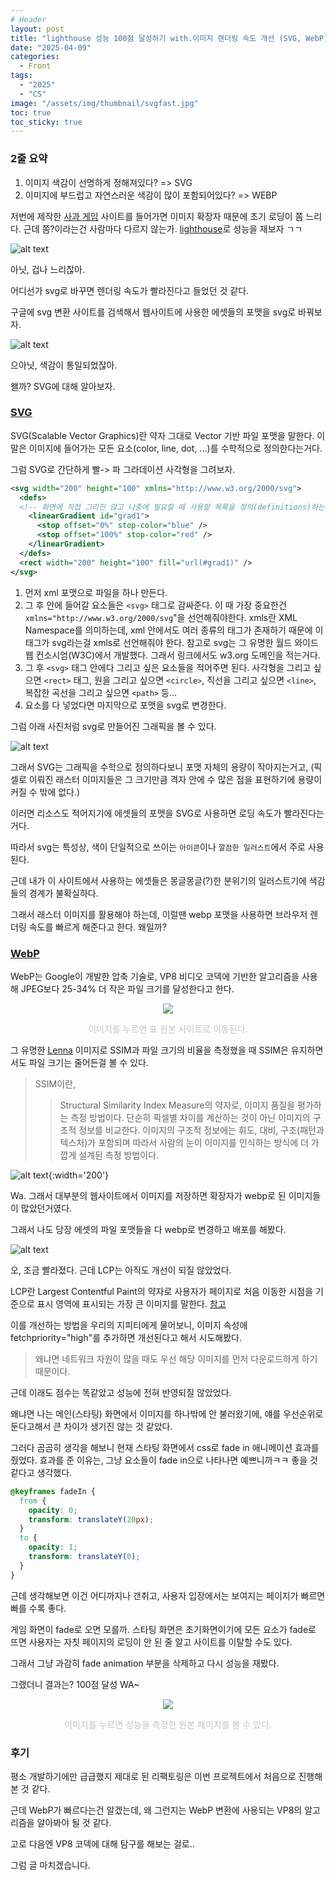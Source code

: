 ```yaml
---
# Header
layout: post
title: "lighthouse 성능 100점 달성하기 with.이미지 렌더링 속도 개선 (SVG, WebP)"
date: "2025-04-09"
categories:
  - Front
tags: 
  - "2025"
  - "CS"
image: "/assets/img/thumbnail/svgfast.jpg"
toc: true
toc_sticky: true
---
```


### 2줄 요약
1. 이미지 색감이 선명하게 정해져있다? => SVG
2. 이미지에 부드럽고 자연스러운 색감이 많이 포함되어있다? => WEBP

저번에 제작한 [사과 게임](https://drag-make-11-front.vercel.app/) 사이트를 들어가면 이미지 확장자 때문에 초기 로딩이 쫌 느리다.
근데 쫌?이라는건 사람마다 다르지 않는가. [lighthouse](https://en.wikipedia.org/wiki/Lighthouse_(software))로 성능을 재보자 ㄱㄱ

![alt text](/assets/img/posts/250409/1.png)

아닛, 겁나 느리잖아.

어디선가 svg로 바꾸면 렌더링 속도가 빨라진다고 들었던 것 같다.

구글에 svg 변환 사이트를 검색해서 웹사이트에 사용한 에셋들의 포맷을 svg로 바꿔보자.

![alt text](/assets/img/posts/250409/2.jpg)

으아닛, 색감이 통일되었잖아.

왤까? SVG에 대해 알아보자.

### [SVG](https://www.adobe.com/kr/creativecloud/file-types/image/vector/svg-file.html)
SVG(Scalable Vector Graphics)란 약자 그대로 Vector 기반 파일 포맷을 말한다. 이 말은 이미지에 들어가는 모든 요소(color, line, dot, ...)를 수학적으로 정의한다는거다.

그럼 SVG로 간단하게 빨-> 파 그라데이션 사각형을 그려보자.

```xml
<svg width="200" height="100" xmlns="http://www.w3.org/2000/svg">
  <defs>
  <!-- 화면에 직접 그리진 않고 나중에 필요할 때 사용할 목록을 정의(definitions)하는 구간 -->
    <linearGradient id="grad1">
      <stop offset="0%" stop-color="blue" />
      <stop offset="100%" stop-color="red" />
    </linearGradient>
  </defs>
  <rect width="200" height="100" fill="url(#grad1)" />
</svg>
```

1. 먼저 xml 포맷으로 파일을 하나 만든다.
2. 그 후 안에 들어갈 요소들은 `<svg>` 태그로 감싸준다. 이 때 가장 중요한건 `xmlns="http://www.w3.org/2000/svg`"을 선언해줘야한다. xmls란 XML Namespace를 의미하는데, xml 안에서도 여러 종류의 태그가 존재하기 때문에 이 태그가 svg라는걸 xmls로 선언해줘야 한다. 참고로 svg는 그 유명한 월드 와이드 웹 컨소시엄(W3C)에서 개발했다. 그래서 링크에서도 w3.org 도메인을 적는거다.
3. 그 후 `<svg>` 태그 안에다 그리고 싶은 요소들을 적어주면 된다. 사각형을 그리고 싶으면 `<rect>` 태그, 원을 그리고 싶으면 `<circle>`, 직선을 그리고 싶으면 `<line>`, 복잡한 곡선을 그리고 싶으면 `<path>` 등...
4. 요소를 다 넣었다면 마지막으로 포맷을 svg로 변경한다. 

그럼 아래 사진처럼 svg로 만들어진 그래픽을 볼 수 있다.

![alt text](/assets/img/posts/250409/3.png)

그래서 SVG는 그래픽을 수학으로 정의하다보니 포맷 자체의 용량이 작아지는거고, (픽셀로 이뤄진 래스터 이미지들은 그 크기만큼 격자 안에 수 많은 점을 표현하기에 용량이 커질 수 밖에 없다.)

이러면 리소스도 적어지기에 에셋들의 포맷을 SVG로 사용하면 로딩 속도가 빨라진다는거다.

따라서 svg는 특성상, 색이 단일적으로 쓰이는 `아이콘`이나 `깔끔한 일러스트`에서 주로 사용된다.

근데 내가 이 사이트에서 사용하는 에셋들은 몽글몽글(?)한 분위기의 일러스트기에 색감들의 경계가 불확실하다. 

그래서 래스터 이미지를 활용해야 하는데, 이럴땐 webp 포맷을 사용하면 브라우저 렌더링 속도를 빠르게 해준다고 한다. 왜일까?

### [WebP](https://developers.google.com/speed/webp?hl=ko)
WebP는 Google이 개발한 압축 기술로, VP8 비디오 코덱에 기반한 알고리즘을 사용해 JPEG보다 25-34% 더 작은 파일 크기를 달성한다고 한다.

<p align="center"><a href="https://developers.google.com/speed/webp/docs/webp_study?hl=ko"><img src= "/assets/img/posts/250409/4.png"></a></p>
<p align="center" style="color:#c3c4ca;">이미지를 누르면 표 원본 사이트로 이동된다.</p>

그 유명한 [Lenna](https://en.wikipedia.org/wiki/Lenna) 이미지로 SSIM과 파일 크기의 비율을 측정했을 때 SSIM은 유지하면서도 파일 크기는 줄어든걸 볼 수 있다.

> SSIM이란, 
>> Structural Similarity Index Measure의 약자로, 이미지 품질을 평가하는 측정 방법이다. 단순히 픽셀별 차이를 계산하는 것이 아닌 이미지의 구조적 정보를 비교한다. 이미지의 구조적 정보에는 휘도, 대비, 구조(패턴과 텍스처)가 포함되며 따라서 사람의 눈이 이미지를 인식하는 방식에 더 가깝게 설계된 측정 방법이다.

![alt text](https://i.namu.wiki/i/YwRsVptxVwZIvI42MDBajz9c9vSY48vpXk8UdYRnGo2mqugFkTRprJC7EudbgsnoYEE2RnlbqZBNyqPSMS3xqA.webp){:width='200'}

Wa. 그래서 대부분의 웹사이트에서 이미지를 저장하면 확장자가 webp로 된 이미지들이 많았던거였다.

그래서 나도 당장 에셋의 파일 포맷들을 다 webp로 변경하고 배포를 해봤다.

![alt text](/assets/img/posts/250409/5.png)

오, 조금 빨라졌다. 근데 LCP는 아직도 개선이 되질 않았었다.

LCP란 Largest Contentful Paint의 약자로 사용자가 페이지로 처음 이동한 시점을 기준으로 표시 영역에 표시되는 가장 큰 이미지를 말한다. [참고](https://web.dev/articles/lcp?hl=ko)

이를 개선하는 방법을 우리의 지피티에게 물어보니, 이미지 속성에 fetchpriority="high"를 추가하면 개선된다고 해서 시도해봤다.

>왜냐면 네트워크 자원이 많을 때도 우선 해당 이미지를 먼저 다운로드하게 하기 때문이다.

근데 이래도 점수는 똑같았고 성능에 전혀 반영되질 않았었다. 

왜냐면 나는 메인(스타팅) 화면에서 이미지를 하나밖에 안 불러왔기에, 얘를 우선순위로 둔다고해서 큰 차이가 생기진 않는 것 같았다.

그러다 곰곰히 생각을 해보니 현재 스타팅 화면에서 css로 fade in 애니메이션 효과를 줬었다.
효과를 준 이유는, 그냥 요소들이 fade in으로 나타나면 예쁘니까ㅋㅋ 좋을 것 같다고 생각했다.

```css
@keyframes fadeIn {
  from {
    opacity: 0;
    transform: translateY(20px);
  }
  to {
    opacity: 1;
    transform: translateY(0);
  }
}
```

근데 생각해보면 이건 어디까지나 갠취고, 사용자 입장에서는 보여지는 페이지가 빠르면 빠를 수록 좋다.

게임 화면이 fade로 오면 모를까. 스타팅 화면은 초기화면이기에 모든 요소가 fade로 뜨면 사용자는 자칫 페이지의 로딩이 안 된 줄 알고 사이트를 이탈할 수도 있다.

그래서 그냥 과감히 fade animation 부분을 삭제하고 다시 성능을 재봤다.

그랬더니 결과는? 100점 달성 WA~

<p align="center"><a href="https://pagespeed.web.dev/analysis/https-drag-make-11-front-vercel-app/oolqso1br7?form_factor=desktop&category=performance&category=accessibility&category=best-practices&category=seo&hl=ko&utm_source=lh-chrome-ext"><img src= "/assets/img/posts/250409/6.png"></a></p>
<p align="center" style="color:#c3c4ca;">이미지를 누르면 성능을 측정한 원본 페이지를 볼 수 있다.</p>

### 후기
평소 개발하기에만 급급했지 제대로 된 리팩토링은 이번 프로젝트에서 처음으로 진행해본 것 같다. 

근데 WebP가 빠르다는건 알겠는데, 왜 그런지는 WebP 변환에 사용되는 VP8의 알고리즘을 알아봐야 될 것 같다.

고로 다음엔 VP8 코덱에 대해 탐구를 해보는 걸로..

그럼 글 마치겠습니다.